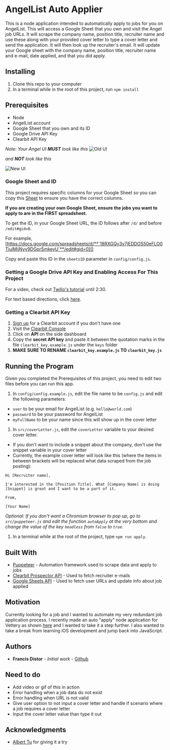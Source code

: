 # AngelList Auto Applier

This is a node application intended to automatically apply to jobs for you on AngelList. This will access a Google Sheet that
you own and visit the Angel job URLs. It will scrape the company name, position title, recruiter name and use these along with
your provided cover letter to type a cover letter and send the application. It will then look up the recruiter's email. It will
update your Google sheet with the company name, position title, recruiter name and e-mail, date applied, and that you did apply.

## Installing

1. Clone this repo to your computer
1. In a terminal while in the root of this project, run `npm install`

## Prerequisites

- Node
- AngelList account
- Google Sheet that you own and its ID
- Google Drive API Key
- Clearbit API Key

_Note: Your Angel UI **MUST** look like this_
![Old UI](https://i.imgur.com/xRnM1co.png)

_and **NOT** look like this_

![New UI](https://i.imgur.com/XNRqL9X.png)


### Google Sheet and ID

This project requires specific columns for your Google Sheet so you can copy this [Sheet](https://docs.google.com/spreadsheets/d/18RXGQy3v7jEDDOS50eFLO0TiulMijNyv9DGprSmkeyU/edit#gid=0) to ensure you have the correct columns.

**If you are creating your own Google Sheet, ensure the jobs you want to apply to are in the FIRST spreadsheet.**

To get the ID, in your Google Sheet URL, the ID follows after `/d/` and before `/edit#gid=0`.

For example, 
[https://docs.google.com/spreadsheets/d/**`18RXGQy3v7jEDDOS50eFLO0TiulMijNyv9DGprSmkeyU`**/edit#gid=0]()

Copy and paste this ID in the `sheetsID` parameter in `config/config.js`.

### Getting a Google Drive API Key and Enabling Access For This Project

For a video, check out [Twilio's tutorial](https://youtu.be/UGN6EUi4Yio?t=14) until 2:30.

For text based directions, click [here](https://github.com/fdistor/angel_autoapplier/tree/master/readme).

### Getting a Clearbit API Key

1. [Sign up](https://clearbit.com/signup) for a Clearbit account if you don't have one 
1. Visit the [Clearbit Console](https://dashboard.clearbit.com/)
1. Click on **API** on the side dashboard
1. Copy the **__secret API key__** and paste it between the quotation marks in the file `clearbit_key.example.js` under the `keys` folder
1. **MAKE SURE TO RENAME `clearbit_key.example.js` TO `clearbit_key.js`**

## Running the Program

Given you completed the Prerequisites of this project, you need to edit two files before you can run this app.

1. In `config/config.example.js`, edit the file name to be `config.js` and edit the following parameters:
- `user` to be your email for AngelList (e.g. `hello@world.com`)
- `password` to be your password for AngelList
- `myFullName` to be your name since this will show up in the cover letter
1. In `src/coverLetter.js`, edit the `coverLetter` variable to your desired cover letter. 
- If you don't want to include a snippet about the company, don't use the snippet variable in your cover letter
- Currently, the example cover letter will look like this (where the items in between brackets will be replaced what data scraped from the job posting):

```
Hi [Recruiter name],

I'm interested in the [Position Title]. What [Company Name] is doing [Snippet] is great and I want to be a part of it. 

From,

[Your Name]
```

_Optional: If you don't want a Chromium browser to pop up, go to `src/puppeteer.js` and edit the function `autoApply`
at the very bottom and change the value of the key `headless` from `false` to `true`._

1. In a terminal while at the root of the project, type `npm run apply`.


## Built With

- [Puppeteer](https://github.com/GoogleChrome/puppeteer) - Automation framework used to scrape data and apply to jobs
- [Clearbit Prospector API](https://clearbit.com/docs#prospector-api) - Used to fetch recruiter e-mails
- [Google Sheets API](https://github.com/theoephraim/node-google-spreadsheet) - Used to fetch user URLs and update info about job applied

## Motivation

Currently looking for a job and I wanted to automate my very redundant job application process. 
I recently made an auto "apply" node application for Vettery as shown [here](https://github.com/fdistor/vettery_autoapply) 
and I wanted to take it a step further.  I also wanted to take a break from learning iOS development and jump back 
into JavaScript. 

## Authors

- **Francis Distor** - _Initial work_ - [Github](https://github.com/fdistor)

## Need to do

- Add video or gif of this in action
- Error handling when a job data do not exist
- Error handling when URL is not valid
- Give user option to not input a cover letter and handle if scenario where a job requires a cover letter
- Input the cover letter value than type it out


## Acknowledgments

- [Albert Tu](https://github.com/AlbertLapTu) for giving it a try
